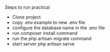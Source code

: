 Steps to run practical

- Clone project
- copy .env.example to new .env file
- configure the database name in the .env file
- run composer install  command
- run the php artisan migrate command
- start server php artisan serve

